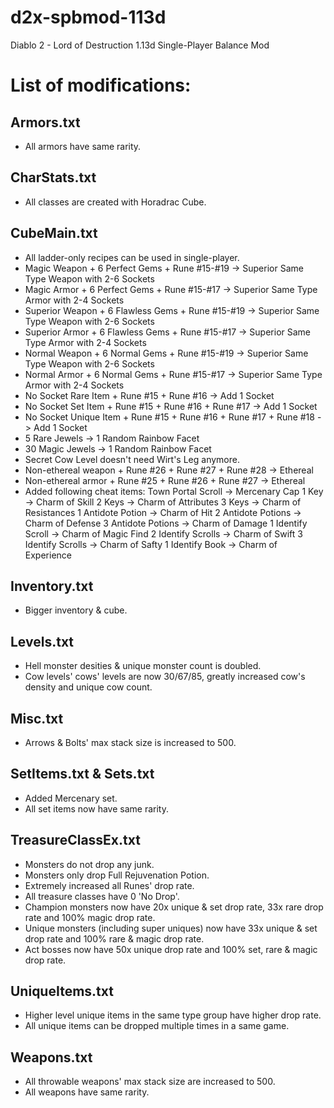 # d2x-spbmod-113d
Diablo 2 - Lord of Destruction 1.13d Single-Player Balance Mod

# List of modifications:
## Armors.txt
- All armors have same rarity.
## CharStats.txt
- All classes are created with Horadrac Cube.
## CubeMain.txt
- All ladder-only recipes can be used in single-player.
- Magic Weapon + 6 Perfect Gems + Rune #15-#19 -> Superior Same Type Weapon with 2-6 Sockets
- Magic Armor + 6 Perfect Gems + Rune #15-#17 -> Superior Same Type Armor with 2-4 Sockets
- Superior Weapon + 6 Flawless Gems + Rune #15-#19 -> Superior Same Type Weapon with 2-6 Sockets
- Superior Armor + 6 Flawless Gems + Rune #15-#17 -> Superior Same Type Armor with 2-4 Sockets
- Normal Weapon + 6 Normal Gems + Rune #15-#19 -> Superior Same Type Weapon with 2-6 Sockets
- Normal Armor + 6 Normal Gems + Rune #15-#17 -> Superior Same Type Armor with 2-4 Sockets
- No Socket Rare Item + Rune #15 + Rune #16 -> Add 1 Socket
- No Socket Set Item + Rune #15 + Rune #16 + Rune #17 -> Add 1 Socket
- No Socket Unique Item + Rune #15 + Rune #16 + Rune #17 + Rune #18 -> Add 1 Socket
- 5 Rare Jewels -> 1 Random Rainbow Facet
- 30 Magic Jewels -> 1 Random Rainbow Facet
- Secret Cow Level doesn't need Wirt's Leg anymore.
- Non-ethereal weapon + Rune #26 + Rune #27 + Rune #28 -> Ethereal
- Non-ethereal armor + Rune #25 + Rune #26 + Rune #27 -> Ethereal
- Added following cheat items:
    Town Portal Scroll -> Mercenary Cap
    1 Key -> Charm of Skill
    2 Keys -> Charm of Attributes
    3 Keys -> Charm of Resistances
    1 Antidote Potion -> Charm of Hit
    2 Antidote Potions -> Charm of Defense
    3 Antidote Potions -> Charm of Damage
    1 Identify Scroll -> Charm of Magic Find
    2 Identify Scrolls -> Charm of Swift
    3 Identify Scrolls -> Charm of Safty
    1 Identify Book -> Charm of Experience
## Inventory.txt
- Bigger inventory & cube.
## Levels.txt
- Hell monster desities & unique monster count is doubled.
- Cow levels' cows' levels are now 30/67/85, greatly increased cow's density and unique cow count.
## Misc.txt
- Arrows & Bolts' max stack size is increased to 500.
## SetItems.txt & Sets.txt
- Added Mercenary set.
- All set items now have same rarity.
## TreasureClassEx.txt
- Monsters do not drop any junk.
- Monsters only drop Full Rejuvenation Potion.
- Extremely increased all Runes' drop rate.
- All treasure classes have 0 'No Drop'.
- Champion monsters now have 20x unique & set drop rate, 33x rare drop rate and 100% magic drop rate.
- Unique monsters (including super uniques) now have 33x unique & set drop rate and 100% rare & magic drop rate.
- Act bosses now have 50x unique drop rate and 100% set, rare & magic drop rate.
## UniqueItems.txt
- Higher level unique items in the same type group have higher drop rate.
- All unique items can be dropped multiple times in a same game.
## Weapons.txt
- All throwable weapons' max stack size are increased to 500.
- All weapons have same rarity.
